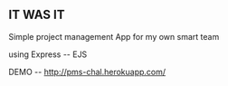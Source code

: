 ## IT WAS IT

Simple project management App for my own smart team


using Express -- EJS 

DEMO -- http://pms-chal.herokuapp.com/

